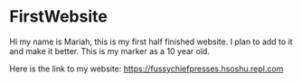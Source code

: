 # FirstWebsite

Hi my name is Mariah, this is my first half finished website. I plan to add to it and make it better. This is my marker as a 10 year old.

Here is the link to my website: 
https://fussychiefpresses.hsoshu.repl.com
